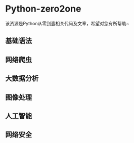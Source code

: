 # Python-zero2one
该资源是Python从零到壹相关代码及文章，希望对您有所帮助~

## 基础语法

## 网络爬虫

## 大数据分析

## 图像处理

## 人工智能

## 网络安全

